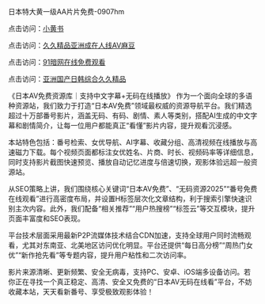 日本特大黄一级AA片片免费-0907hm

点击访问：<a href="https://heiliaoe8ajia.pages.dev">小黄书</a>

点击访问：<a href="https://heiliaozj3tjd.pages.dev">久久精品亚洲成在人线AV麻豆</a>

点击访问：<a href="https://heiliaoxqkkct.pages.dev">91暗网在线免费观看</a>

点击访问：<a href="https://heiliaoow5kzm.pages.dev">亚洲国产日韩综合久久精品</a>


《日本AV免费资源库｜支持中文字幕+无码在线播放》
作为一个面向全球的多语种资源站，我们致力于打造“日本AV免费”领域最权威的资源导航平台。我们精选超过十万部番号影片，涵盖无码、有码、剧情、素人等类别，搭配AI生成的中文字幕和剧情简介，让每一位用户都能真正“看懂”影片内容，提升观看沉浸感。

本站特色包括：番号检索、女优导航、AI字幕、收藏分组、高清视频在线播放与高速磁力下载。每个视频页面都标注女优姓名、片商、时长、视频码率等详细信息，同时支持影片截图快速预览、播放自动记忆进度与倍速切换，观影体验远超一般资源站。

从SEO策略上讲，我们围绕核心关键词“日本AV免费”、“无码资源2025”“番号免费在线观看”进行高密度布局，并设置H标签层次化文章结构，利于搜索引擎快速识别主次内容。此外，我们配备“相关推荐”“用户热搜榜”“标签云”等交互模块，提升页面丰富度和SEO表现。

平台技术层面采用最新P2P流媒体技术结合CDN加速，支持全球用户同时流畅观看，尤其对东南亚、北美地区访问优化明显。平台还提供“每日高分榜”“周热门女优”“新作抢先看”等专题内容，提升用户粘性和二次访问率。

影片来源清晰、更新频繁、安全无病毒，支持PC、安卓、iOS端多设备访问。若你正在寻找一个真正稳定、高清、安全又免费的“日本AV无码在线看”平台，不妨收藏本站，天天看新番号、享受极致观影体验！

<span style="display:none;">[Canonical link](https://github.com/aa85402/50464 ）</span>
